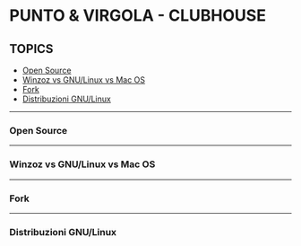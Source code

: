 # PUNTO & VIRGOLA - CLUBHOUSE

## TOPICS
* [Open Source](#open-source)
* [Winzoz vs GNU/Linux vs Mac OS](#winzoz-vs-gnulinux-vs-mac-os)
* [Fork](#fork)
* [Distribuzioni GNU/Linux](#distribuzioni-gnulinux)

---

### Open Source

---

### Winzoz vs GNU/Linux vs Mac OS

---

### Fork

---

### Distribuzioni GNU/Linux